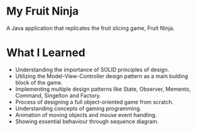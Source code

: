 # My Fruit Ninja

A Java application that replicates the fruit slicing game, Fruit Ninja.

# What I Learned

* Understanding the importance of SOLID principles of design.
* Utilizing the Model-View-Controller design pattern as a main bulding block of the game.
* Implementing multiple design patterns like State, Observer, Memento, Command, Singelton and Factory.
* Process of designing a full object-oriented game from scratch.
* Understanding concepts of gaming programming.
* Animation of moving objects and mouse event handling.
* Showing essential behaviour through sequence diagram. 
